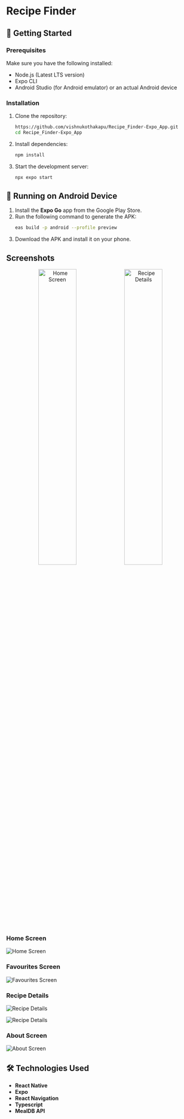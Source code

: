 # Recipe Finder

## 🚀 Getting Started

### Prerequisites
Make sure you have the following installed:
- Node.js (Latest LTS version)
- Expo CLI
- Android Studio (for Android emulator) or an actual Android device

### Installation
1. Clone the repository:
   ```sh
   https://github.com/vishnukothakapu/Recipe_Finder-Expo_App.git
   cd Recipe_Finder-Expo_App
   ```
2. Install dependencies:
   ```sh
   npm install
   ```
3. Start the development server:
   ```sh
   npx expo start
   ```

## 📱 Running on Android Device
1. Install the **Expo Go** app from the Google Play Store.
2. Run the following command to generate the APK:
   ```sh
   eas build -p android --profile preview
   ```
3. Download the APK and install it on your phone.

## Screenshots

<p align="center">
  <img src="./assets/screenshots/home.png" width="45%" alt="Home Screen">
  <img src="./assets/screenshots/recipe.jpg" width="45%" alt="Recipe Details">
</p>

### Home Screen
![Home Screen](./assets/screenshots/home.jpg)

### Favourites Screen
![Favourites Screen](./assets/screenshots/favourites.jpg)

### Recipe Details
![Recipe Details](./assets/screenshots/recipe.jpg)

![Recipe Details](./assets/screenshots/recipe_1.jpg)

### About Screen
![About Screen](./assets/screenshots/about.jpg)


## 🛠 Technologies Used
- **React Native**
- **Expo**
- **React Navigation**
- **Typescript**
- **MealDB API**
